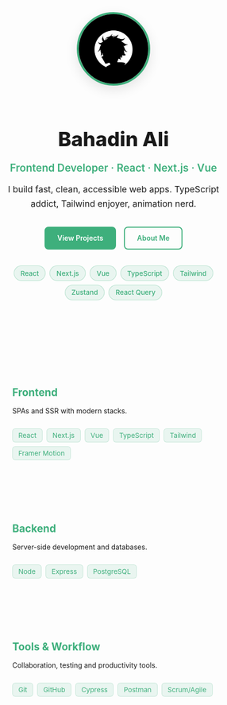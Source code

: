 

<!-- Hero Section -->
<div class="hero-custom">
  <img src="/profile.jpg" alt="Bahadin Ali" class="hero-avatar">
  <h1 class="hero-title">Bahadin Ali</h1>
  <p class="hero-role">Frontend Developer · React · Next.js · Vue</p>
  <p class="hero-subtitle">I build fast, clean, accessible web apps. TypeScript addict, Tailwind enjoyer, animation nerd.</p>
  
  <div class="hero-actions">
    <a href="/projects.html" class="btn btn-primary">View Projects</a>
    <a href="/about.html" class="btn btn-secondary">About Me</a>
  </div>
  
  <div class="hero-badges">
    <span class="badge">React</span>
    <span class="badge">Next.js</span>
    <span class="badge">Vue</span>
    <span class="badge">TypeScript</span>
    <span class="badge">Tailwind</span>
    <span class="badge">Zustand</span>
    <span class="badge">React Query</span>
  </div>
</div>

<!-- Skills Grid -->
<div class="skills-grid">
  <div class="skill-card">
    <h3>Frontend</h3>
    <p>SPAs and SSR with modern stacks.</p>
    <div class="skill-tags">
      <span>React</span>
      <span>Next.js</span>
      <span>Vue</span>
      <span>TypeScript</span>
      <span>Tailwind</span>
      <span>Framer Motion</span>
    </div>
  </div>
  
  <div class="skill-card">
    <h3>Backend</h3>
    <p>Server-side development and databases.</p>
    <div class="skill-tags">
      <span>Node</span>
      <span>Express</span>
      <span>PostgreSQL</span>
    </div>
  </div>
  
  <div class="skill-card">
    <h3>Tools & Workflow</h3>
    <p>Collaboration, testing and productivity tools.</p>
    <div class="skill-tags">
      <span>Git</span>
      <span>GitHub</span>
      <span>Cypress</span>
      <span>Postman</span>
      <span>Scrum/Agile</span>
    </div>
  </div>
</div>

<style>
/* Hero Section */
.hero-custom {
  text-align: center;
  padding: 4rem 1rem;
  max-width: 800px;
  margin: 0 auto;
}

.hero-avatar {
  width: 140px;
  height: 140px;
  border-radius: 50%;
  margin-bottom: 1.5rem;
  border: 4px solid #3eaf7c;
  box-shadow: 0 8px 24px rgba(0,0,0,0.1);
  object-fit: cover;
}

.hero-title {
  font-size: 2.5rem;
  font-weight: 800;
  margin-bottom: 0.5rem;
  color: var(--c-text);
}

.hero-role {
  font-size: 1.3rem;
  color: #3eaf7c;
  margin-bottom: 1rem;
  font-weight: 600;
}

.hero-subtitle {
  font-size: 1.1rem;
  color: var(--c-text-light);
  margin-bottom: 2rem;
  line-height: 1.6;
}

.hero-actions {
  display: flex;
  gap: 1rem;
  justify-content: center;
  margin-bottom: 2rem;
  flex-wrap: wrap;
}

.btn {
  padding: 0.8rem 1.5rem;
  border-radius: 8px;
  text-decoration: none;
  font-weight: 600;
  transition: all 0.3s ease;
  display: inline-block;
}

.btn-primary {
  background: #3eaf7c;
  color: white;
  border: 2px solid #3eaf7c;
}

.btn-primary:hover {
  background: #369970;
  transform: translateY(-2px);
  box-shadow: 0 4px 12px rgba(62, 175, 124, 0.3);
}

.btn-secondary {
  background: transparent;
  color: #3eaf7c;
  border: 2px solid #3eaf7c;
}

.btn-secondary:hover {
  background: #3eaf7c;
  color: white;
  transform: translateY(-2px);
}

.hero-badges {
  display: flex;
  flex-wrap: wrap;
  gap: 0.5rem;
  justify-content: center;
}

.badge {
  background: rgba(62, 175, 124, 0.1);
  border: 1px solid rgba(62, 175, 124, 0.3);
  padding: 0.4rem 0.8rem;
  border-radius: 20px;
  font-size: 0.85rem;
  font-weight: 500;
  color: #3eaf7c;
}

/* Skills Grid */
.skills-grid {
  display: grid;
  grid-template-columns: repeat(auto-fit, minmax(280px, 1fr));
  gap: 2rem;
  margin: 3rem auto;
  max-width: 1000px;
  padding: 0 1rem;
}

.skill-card {
  background: var(--c-bg-light);
  padding: 2rem;
  border-radius: 12px;
  border: 1px solid var(--c-border);
  transition: transform 0.3s ease, box-shadow 0.3s ease;
}

.skill-card:hover {
  transform: translateY(-4px);
  box-shadow: 0 8px 25px rgba(0, 0, 0, 0.1);
}

.skill-card h3 {
  color: #3eaf7c;
  margin-bottom: 0.8rem;
  font-size: 1.3rem;
}

.skill-card p {
  color: var(--c-text-light);
  margin-bottom: 1.5rem;
  line-height: 1.6;
}

.skill-tags {
  display: flex;
  flex-wrap: wrap;
  gap: 0.5rem;
}

.skill-tags span {
  background: rgba(62, 175, 124, 0.1);
  border: 1px solid rgba(62, 175, 124, 0.2);
  padding: 0.3rem 0.7rem;
  border-radius: 6px;
  font-size: 0.85rem;
  color: #3eaf7c;
}

/* Responsive Design */
@media (max-width: 768px) {
  .hero-title {
    font-size: 2rem;
  }
  
  .hero-role {
    font-size: 1.1rem;
  }
  
  .hero-actions {
    flex-direction: column;
    align-items: center;
  }
  
  .btn {
    width: 200px;
  }
  
  .skills-grid {
    grid-template-columns: 1fr;
  }
}
</style>